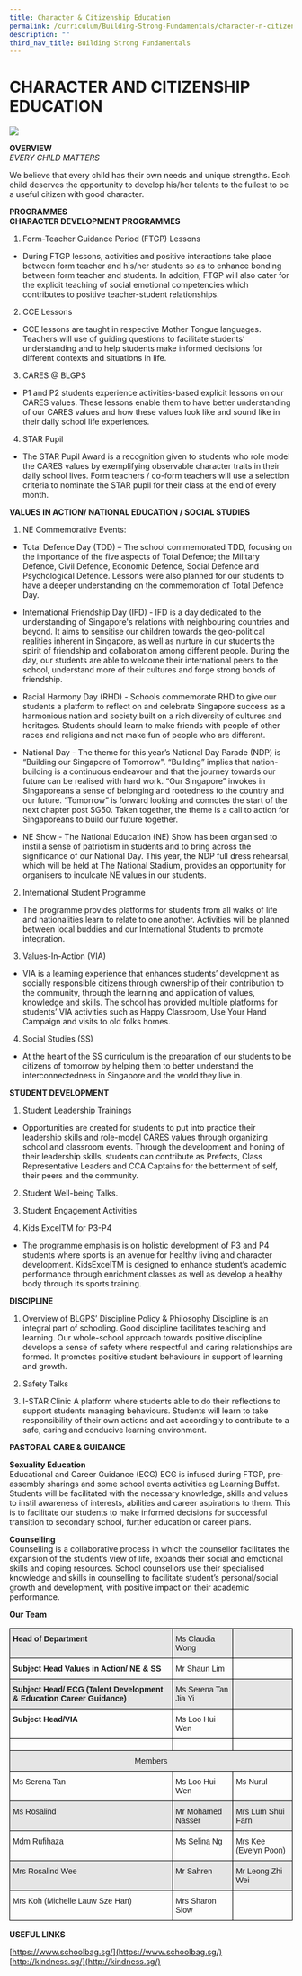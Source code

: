 ```yaml
---
title: Character & Citizenship Education
permalink: /curriculum/Building-Strong-Fundamentals/character-n-citizenship-education
description: ""
third_nav_title: Building Strong Fundamentals
---
```

# CHARACTER AND CITIZENSHIP EDUCATION

![](/images/CCE%20Formal.jpg)

**OVERVIEW**<br>
*EVERY CHILD MATTERS*

We believe that every child has their own needs and unique strengths. Each child deserves the opportunity to develop his/her talents to the fullest to be a useful citizen with good character.

**PROGRAMMES**<br>
**CHARACTER DEVELOPMENT PROGRAMMES**

1. Form-Teacher Guidance Period (FTGP) Lessons 
- During FTGP lessons, activities and positive interactions take place between form teacher and his/her students so as to enhance bonding between form teacher and students. In addition, FTGP will also cater for the explicit teaching of social emotional competencies which contributes to positive teacher-student relationships. 

2. CCE Lessons 
- CCE lessons are taught in respective Mother Tongue languages. Teachers will use of guiding questions to facilitate students’ understanding and to help students make informed decisions for different contexts and situations in life. 

3. CARES @ BLGPS 
- P1 and P2 students experience activities-based explicit lessons on our CARES values. These lessons enable them to have better understanding of our CARES values and how these values look like and sound like in their daily school life experiences. 

4. STAR Pupil 
- The STAR Pupil Award is a recognition given to students who role model the CARES values by exemplifying observable character traits in their daily school lives. Form teachers / co-form teachers will use a selection criteria to nominate the STAR pupil for their class at the end of every month.

**VALUES IN ACTION/ NATIONAL EDUCATION / SOCIAL STUDIES**

1. NE Commemorative Events: 
 - Total Defence Day (TDD) – The school commemorated TDD, focusing on the importance of the five aspects of Total Defence; the Military Defence, Civil Defence, Economic Defence, Social Defence and Psychological Defence. Lessons were also planned for our students to have a deeper understanding on the commemoration of Total Defence Day. 

- International Friendship Day (IFD) - IFD is a day dedicated to the understanding of Singapore's relations with neighbouring countries and beyond. It aims to sensitise our children towards the geo-political realities inherent in Singapore, as well as nurture in our students the spirit of friendship and collaboration among different people. During the day, our students are able to welcome their international peers to the school, understand more of their cultures and forge strong bonds of friendship. 

- Racial Harmony Day (RHD) - Schools commemorate RHD to give our students a platform to reflect on and celebrate Singapore success as a harmonious nation and society built on a rich diversity of cultures and heritages. Students should learn to make friends with people of other races and religions and not make fun of people who are different. 

- National Day - The theme for this year’s National Day Parade (NDP) is “Building our Singapore of Tomorrow". “Building” implies that nation-building is a continuous endeavour and that the journey towards our future can be realised with hard work. “Our Singapore” invokes in Singaporeans a sense of belonging and rootedness to the country and our future. “Tomorrow” is forward looking and connotes the start of the next chapter post SG50. Taken together, the theme is a call to action for Singaporeans to build our future together. 

- NE Show - The National Education (NE) Show has been organised to instil a sense of patriotism in students and to bring across the significance of our National Day. This year, the NDP full dress rehearsal, which will be held at The National Stadium, provides an opportunity for organisers to inculcate NE values in our students. 

2. International Student Programme 
- The programme provides platforms for students from all walks of life and nationalities learn to relate to one another. Activities will be planned between local buddies and our International Students to promote integration. 

3. Values-In-Action (VIA) 
- VIA is a learning experience that enhances students’ development as socially responsible citizens through ownership of their contribution to the community, through the learning and application of values, knowledge and skills. The school has provided multiple platforms for students’ VIA activities such as Happy Classroom, Use Your Hand Campaign and visits to old folks homes. 
 
4. Social Studies (SS) 
- At the heart of the SS curriculum is the preparation of our students to be citizens of tomorrow by helping them to better understand the interconnectedness in Singapore and the world they live in.

**STUDENT DEVELOPMENT** 

1. Student Leadership Trainings 
- Opportunities are created for students to put into practice their leadership skills and role-model CARES values through organizing school and classroom events. Through the development and honing of their leadership skills, students can contribute as Prefects, Class Representative Leaders and CCA Captains for the betterment of self, their peers and the community. 

2. Student Well-being Talks. 

3. Student Engagement Activities 
 
4. Kids ExcelTM for P3-P4 
- The programme emphasis is on holistic development of P3 and P4 students where sports is an avenue for healthy living and character development. KidsExcelTM is designed to enhance student’s academic performance through enrichment classes as well as develop a healthy body through its sports training.


**DISCIPLINE**

1. Overview of BLGPS’ Discipline Policy & Philosophy Discipline is an integral part of schooling. Good discipline facilitates teaching and learning. Our whole-school approach towards positive discipline develops a sense of safety where respectful and caring relationships are formed. It promotes positive student behaviours in support of learning and growth. 

2. Safety Talks 

3. I-STAR Clinic 
A platform where students able to do their reflections to support students managing behaviours. Students will learn to take responsibility of their own actions and act accordingly to contribute to a safe, caring and conducive learning environment.

**PASTORAL CARE & GUIDANCE** 

**Sexuality Education** <br>
Educational and Career Guidance (ECG) ECG is infused during FTGP, pre-assembly sharings and some school events activities eg Learning Buffet. Students will be facilitated with the necessary knowledge, skills and values to instil awareness of interests, abilities and career aspirations to them. This is to facilitate our students to make informed decisions for successful transition to secondary school, further education or career plans. 

**Counselling** <br>
Counselling is a collaborative process in which the counsellor facilitates the expansion of the student’s view of life, expands their social and emotional skills and coping resources. School counsellors use their specialised knowledge and skills in counselling to facilitate student’s personal/social growth and development, with positive impact on their academic performance.

**Our Team**

<style type="text/css">
.tg  {border-collapse:collapse;border-spacing:0;}
.tg td{border-color:black;border-style:solid;border-width:1px;font-family:Arial, sans-serif;font-size:14px;
  overflow:hidden;padding:10px 5px;word-break:normal;}
.tg th{border-color:black;border-style:solid;border-width:1px;font-family:Arial, sans-serif;font-size:14px;
  font-weight:normal;overflow:hidden;padding:10px 5px;word-break:normal;}
.tg .tg-cly1{text-align:left;vertical-align:middle}
.tg .tg-1wig{font-weight:bold;text-align:left;vertical-align:top}
.tg .tg-9678{background-color:#E5E5E5;text-align:left;vertical-align:top}
.tg .tg-mdf1{background-color:#E5E5E5;font-weight:bold;text-align:left;vertical-align:top}
.tg .tg-0lax{text-align:left;vertical-align:top}
.tg .tg-faf8{background-color:#E5E5E5;text-align:left;vertical-align:middle}
.tg .tg-nrix{text-align:center;vertical-align:middle}
.tg .tg-6wmi{background-color:#E5E5E5;text-align:center;vertical-align:top}
</style>
<table class="tg">
<thead>
  <tr>
    <th class="tg-mdf1">Head of Department                            </th>
    <th class="tg-9678">Ms Claudia Wong</th>
    <th class="tg-9678"> </th>
  </tr>
</thead>
<tbody>
  <tr>
    <td class="tg-1wig">Subject Head Values in Action/ NE &amp; SS</td>
    <td class="tg-0lax">Mr Shaun Lim </td>
    <td class="tg-0lax"></td>
  </tr>
  <tr>
    <td class="tg-mdf1">Subject Head/ ECG (Talent Development &amp; Education Career Guidance) </td>
    <td class="tg-faf8">Ms Serena Tan Jia Yi<br></td>
    <td class="tg-9678"> </td>
  </tr>
  <tr>
    <td class="tg-1wig">Subject Head/VIA</td>
    <td class="tg-0lax">Ms Loo Hui Wen </td>
    <td class="tg-nrix"> </td>
  </tr>
  <tr>
    <td class="tg-0lax"></td>
    <td class="tg-cly1"></td>
    <td class="tg-0lax"> </td>
  </tr>
  <tr>
    <td class="tg-6wmi" colspan="3">Members</td>
  </tr>
  <tr>
    <td class="tg-0lax">Ms Serena Tan</td>
    <td class="tg-0lax">Ms Loo Hui Wen  </td>
    <td class="tg-0lax">Ms Nurul</td>
  </tr>
  <tr>
    <td class="tg-9678">Ms Rosalind</td>
    <td class="tg-9678">Mr Mohamed Nasser  </td>
    <td class="tg-faf8">Mrs Lum Shui Farn<br></td>
  </tr>
  <tr>
    <td class="tg-0lax">Mdm Rufihaza</td>
    <td class="tg-0lax">Ms Selina Ng<br></td>
    <td class="tg-0lax">Mrs Kee  (Evelyn Poon)<br></td>
  </tr>
  <tr>
    <td class="tg-9678">Mrs Rosalind Wee</td>
    <td class="tg-9678">Mr Sahren</td>
    <td class="tg-faf8">Mr Leong Zhi Wei</td>
  </tr>
  <tr>
    <td class="tg-0lax">Mrs Koh (Michelle Lauw Sze Han)<br></td>
    <td class="tg-cly1">Mrs Sharon Siow</td>
    <td class="tg-0lax"></td>
  </tr>
</tbody>
</table>

**USEFUL LINKS**

[https://www.schoolbag.sg/](https://www.schoolbag.sg/)<br>
[http://kindness.sg/](http://kindness.sg/)